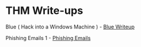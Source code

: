 # THM Write-ups

Blue ( Hack into a Windows Machine ) - [Blue Writeup](https://cxlxsseum.github.io/blue-writeup)

Phishing Emails 1 - [Phishing Emails](https://cxlxsseum.github.io/phishing-emails)
